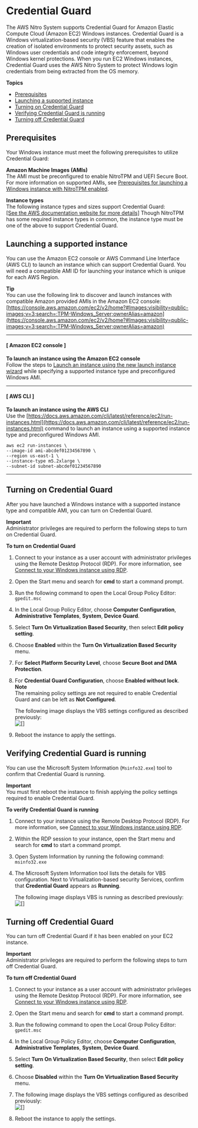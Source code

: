# Credential Guard<a name="credential-guard"></a>

The AWS Nitro System supports Credential Guard for Amazon Elastic Compute Cloud \(Amazon EC2\) Windows instances\. Credential Guard is a Windows virtualization\-based security \(VBS\) feature that enables the creation of isolated environments to protect security assets, such as Windows user credentials and code integrity enforcement, beyond Windows kernel protections\. When you run EC2 Windows instances, Credential Guard uses the AWS Nitro System to protect Windows login credentials from being extracted from the OS memory\.

**Topics**
+ [Prerequisites](#credential-guard-prerequisites)
+ [Launching a supported instance](#credential-guard-launch-instance)
+ [Turning on Credential Guard](#turn-on-credential-guard)
+ [Verifying Credential Guard is running](#verify-credential-guard)
+ [Turning off Credential Guard](#turn-off-credential-guard)

## Prerequisites<a name="credential-guard-prerequisites"></a>

Your Windows instance must meet the following prerequisites to utilize Credential Guard:

**Amazon Machine Images \(AMIs\)**  
The AMI must be preconfigured to enable NitroTPM and UEFI Secure Boot\. For more information on supported AMIs, see [Prerequisites for launching a Windows instance with NitroTPM enabled](https://docs.aws.amazon.com/AWSEC2/latest/WindowsGuide/enable-nitrotpm-prerequisites.html)\.

**Instance types**  
The following instance types and sizes support Credential Guard:      
[\[See the AWS documentation website for more details\]](http://docs.aws.amazon.com/AWSEC2/latest/WindowsGuide/credential-guard.html)
Though NitroTPM has some required instance types in common, the instance type must be one of the above to support Credential Guard\. 

## Launching a supported instance<a name="credential-guard-launch-instance"></a>

You can use the Amazon EC2 console or AWS Command Line Interface \(AWS CLI\) to launch an instance which can support Credential Guard\. You will need a compatible AMI ID for launching your instance which is unique for each AWS Region\.

**Tip**  
You can use the following link to discover and launch instances with compatible Amazon provided AMIs in the Amazon EC2 console:  
[https://console.aws.amazon.com/ec2/v2/home?#Images:visibility=public-images;v=3;search=:TPM-Windows_Server;ownerAlias=amazon](https://console.aws.amazon.com/ec2/v2/home?#Images:visibility=public-images;v=3;search=:TPM-Windows_Server;ownerAlias=amazon)

------
#### [ Amazon EC2 console ]

**To launch an instance using the Amazon EC2 console**  
Follow the steps to [Launch an instance using the new launch instance wizard](https://docs.aws.amazon.com/AWSEC2/latest/WindowsGuide/ec2-launch-instance-wizard.html) while specifying a supported instance type and preconfigured Windows AMI\.

------
#### [ AWS CLI ]

**To launch an instance using the AWS CLI**  
Use the [https://docs.aws.amazon.com/cli/latest/reference/ec2/run-instances.html](https://docs.aws.amazon.com/cli/latest/reference/ec2/run-instances.html) command to launch an instance using a supported instance type and preconfigured Windows AMI\.

```
aws ec2 run-instances \
--image-id ami-abcdef01234567890 \
--region us-east-1 \
--instance-type m5.2xlarge \
--subnet-id subnet-abcdef01234567890
```

------

## Turning on Credential Guard<a name="turn-on-credential-guard"></a>

After you have launched a Windows instance with a supported instance type and compatible AMI, you can turn on Credential Guard\.

**Important**  
Administrator privileges are required to perform the following steps to turn on Credential Guard\.

**To turn on Credential Guard**

1. Connect to your instance as a user account with administrator privileges using the Remote Desktop Protocol \(RDP\)\. For more information, see [Connect to your Windows instance using RDP](https://docs.aws.amazon.com/AWSEC2/latest/WindowsGuide/connecting_to_windows_instance.html#connect-rdp)\.

1. Open the Start menu and search for **cmd** to start a command prompt\.

1. Run the following command to open the Local Group Policy Editor: `gpedit.msc`

1. In the Local Group Policy Editor, choose **Computer Configuration**, **Administrative Templates**, **System**, **Device Guard**\.

1. Select **Turn On Virtualization Based Security**, then select **Edit policy setting**\.

1. Choose **Enabled** within the **Turn On Virtualization Based Security** menu\.

1. For **Select Platform Security Level**, choose **Secure Boot and DMA Protection**\.

1. For **Credential Guard Configuration**, choose **Enabled without lock**\.
**Note**  
The remaining policy settings are not required to enable Credential Guard and can be left as **Not Configured**\.

   The following image displays the VBS settings configured as described previously:  
![\[\]](http://docs.aws.amazon.com/AWSEC2/latest/WindowsGuide/images/vbs-credential-guard-gpo-enabled.png)

1. Reboot the instance to apply the settings\.

## Verifying Credential Guard is running<a name="verify-credential-guard"></a>

You can use the Microsoft System Information \(`Msinfo32.exe`\) tool to confirm that Credential Guard is running\.

**Important**  
You must first reboot the instance to finish applying the policy settings required to enable Credential Guard\.

**To verify Credential Guard is running**

1. Connect to your instance using the Remote Desktop Protocol \(RDP\)\. For more information, see [Connect to your Windows instance using RDP](https://docs.aws.amazon.com/AWSEC2/latest/WindowsGuide/connecting_to_windows_instance.html#connect-rdp)\.

1. Within the RDP session to your instance, open the Start menu and search for **cmd** to start a command prompt\.

1. Open System Information by running the following command: `msinfo32.exe`

1. The Microsoft System Information tool lists the details for VBS configuration\. Next to Virtualization\-based security Services, confirm that **Credential Guard** appears as **Running**\.

   The following image displays VBS is running as described previously:  
![\[\]](http://docs.aws.amazon.com/AWSEC2/latest/WindowsGuide/images/vbs-credential-guard-msinfo32-enabled.png)

## Turning off Credential Guard<a name="turn-off-credential-guard"></a>

You can turn off Credential Guard if it has been enabled on your EC2 instance\.

**Important**  
Administrator privileges are required to perform the following steps to turn off Credential Guard\.

**To turn off Credential Guard**

1. Connect to your instance as a user account with administrator privileges using the Remote Desktop Protocol \(RDP\)\. For more information, see [Connect to your Windows instance using RDP](https://docs.aws.amazon.com/AWSEC2/latest/WindowsGuide/connecting_to_windows_instance.html#connect-rdp)\.

1. Open the Start menu and search for **cmd** to start a command prompt\.

1. Run the following command to open the Local Group Policy Editor: `gpedit.msc`

1. In the Local Group Policy Editor, choose **Computer Configuration**, **Administrative Templates**, **System**, **Device Guard**\.

1. Select **Turn On Virtualization Based Security**, then select **Edit policy setting**\.

1. Choose **Disabled** within the **Turn On Virtualization Based Security** menu\.

1. The following image displays the VBS settings configured as described previously:  
![\[\]](http://docs.aws.amazon.com/AWSEC2/latest/WindowsGuide/images/vbs-credential-guard-gpo-disabled.png)

1. Reboot the instance to apply the settings\.